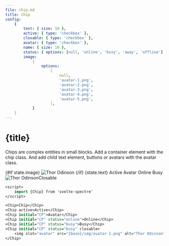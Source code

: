 ```yaml
---
file: chip.md
title: Chip
config:
    {
        text: { size: 10 },
        active: { type: 'checkbox' },
        closable: { type: 'checkbox' },
        avatar: { type: 'checkbox' },
        name: { size: 10 },
        status: { options: [null, 'online', 'busy', 'away', 'offline'] },
        image:
            {
                options:
                    [
                        null,
                        'avatar-1.png',
                        'avatar-2.png',
                        'avatar-3.png',
                        'avatar-4.png',
                        'avatar-5.png',
                    ],
            }
    }
---
```


<script>
    import { base } from '$app/paths';
    import {Chip, Hero} from '$lib'
    import Knobs from '../_knobs.svelte'

    let state = {
        text: 'Chip',
        active: false,
        closable: false,
        avatar: false,
        name: 'Albert Einstein',
        status: 'online',
        image: null,
        }

        $: console.log(state.name, $$slots.avatar)
</script>

<Hero size="xs">

# {title}

Chips are complex entities in small blocks. Add a container element with the
chip class. And add child text element, buttons or avatars with the avatar
class.

<p>
    <Chip active={state.active} closable={state.closable} avatar={state.avatar} name={state.name} status={state.status}>
        <svelte:fragment slot="avatar">
            {#if state.image}
                <img src="{base}/img/{state.image}" alt="Thor Odinson" />
            {/if}
        </svelte:fragment>
        {state.text}
    </Chip>
    <Chip active>Active</Chip>
    <Chip name="CP" avatar>Avatar</Chip>
    <Chip name="CP" status="online" avatar>Online</Chip>
    <Chip name="CP" status="busy" avatar>Busy</Chip>
    <Chip name="CP" status="busy" closable avatar>
    	<img slot="avatar" src="{base}/img/avatar-1.png" alt="Thor Odinson" />Closable
    </Chip>
<p>

<p>
    <Knobs bind:state {config}/>
</p>

```sv
<script>
    import {Chip} from 'svelte-spectre'
</script>

<Chip>Chip</Chip>
<Chip active>Active</Chip>
<Chip initial="CP">Avatar</Chip>
<Chip initial="CP" status="online">Online</Chip>
<Chip initial="CP" status="busy">Busy</Chip>
<Chip initial="CP" status="busy" closable>
    <img slot="avatar" src="{base}/img/avatar-1.png" alt="Thor Odinson" />Closable
</Chip>
```

</Hero>
